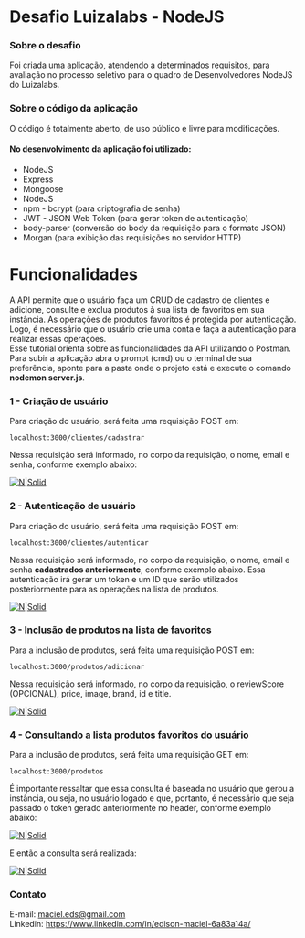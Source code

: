 <h1 class="code-line" data-line-start=0 data-line-end=1 ><a id="Desafio_Luizalabs__NodeJS_0"></a>Desafio Luizalabs - NodeJS</h1>
<h3 class="code-line" data-line-start=2 data-line-end=3 ><a id="Sobre_o_desafio_2"></a>Sobre o desafio</h3>
<p class="has-line-data" data-line-start="5" data-line-end="6">Foi criada uma aplicação, atendendo a determinados requisitos, para avaliação no processo seletivo para o quadro de Desenvolvedores NodeJS do Luizalabs.</p>
<h3 class="code-line" data-line-start=8 data-line-end=9 ><a id="Sobre_o_cdigo_da_aplicao_8"></a>Sobre o código da aplicação</h3>
<p class="has-line-data" data-line-start="10" data-line-end="11">O código é totalmente aberto, de uso público e livre para modificações.</p>
<h4 class="code-line" data-line-start=12 data-line-end=13 ><a id="No_desenvolvimento_da_aplicao_foi_utilizado_12"></a>No desenvolvimento da aplicação foi utilizado:</h4>
<ul>
<li class="has-line-data" data-line-start="14" data-line-end="15">NodeJS</li>
<li class="has-line-data" data-line-start="15" data-line-end="16">Express</li>
<li class="has-line-data" data-line-start="16" data-line-end="17">Mongoose</li>
<li class="has-line-data" data-line-start="17" data-line-end="18">NodeJS</li>
<li class="has-line-data" data-line-start="18" data-line-end="19">npm - bcrypt (para criptografia de senha)</li>
<li class="has-line-data" data-line-start="19" data-line-end="20">JWT - JSON Web Token (para gerar token de autenticação)</li>
<li class="has-line-data" data-line-start="20" data-line-end="21">body-parser (conversão do body da requisição para o formato JSON)</li>
<li class="has-line-data" data-line-start="21" data-line-end="23">Morgan (para exibição das requisições no servidor HTTP)</li>
</ul>
<h1 class="code-line" data-line-start=23 data-line-end=24 ><a id="Funcionalidades_23"></a>Funcionalidades</h1>
<p class="has-line-data" data-line-start="25" data-line-end="28">A API permite que o usuário faça um CRUD de cadastro de clientes e adicione, consulte e exclua produtos à sua lista de favoritos em sua instância. As operações de produtos favoritos é protegida por autenticação. Logo, é necessário que o usuário crie uma conta e faça a autenticação para realizar essas operações.<br>
Esse tutorial orienta sobre as funcionalidades da API utilizando o Postman.<br>
Para subir a aplicação abra o prompt (cmd) ou o terminal de sua preferência, aponte para a pasta onde o projeto está e execute o comando <strong>nodemon server.js</strong>.</p>
<h3 class="code-line" data-line-start=29 data-line-end=30 ><a id="1__Criao_de_usurio_29"></a>1 - Criação de usuário</h3>
<p class="has-line-data" data-line-start="31" data-line-end="32">Para criação do usuário, será feita uma requisição POST em:</p>
<pre><code class="has-line-data" data-line-start="33" data-line-end="35" class="language-sh">localhost:<span class="hljs-number">3000</span>/clientes/cadastrar 
</code></pre>
<p class="has-line-data" data-line-start="35" data-line-end="36">Nessa requisição será informado, no corpo da requisição, o nome, email e senha, conforme exemplo abaixo:</p>
<p class="has-line-data" data-line-start="37" data-line-end="38"><a href="https://nodesource.com/products/nsolid"><img src="https://i.ibb.co/crywdQs/req-Cadastro.jpg" alt="N|Solid"></a></p>
<h3 class="code-line" data-line-start=39 data-line-end=40 ><a id="2__Autenticao_de_usurio_39"></a>2 - Autenticação de usuário</h3>
<p class="has-line-data" data-line-start="41" data-line-end="42">Para criação do usuário, será feita uma requisição POST em:</p>
<pre><code class="has-line-data" data-line-start="43" data-line-end="45" class="language-sh">localhost:<span class="hljs-number">3000</span>/clientes/autenticar
</code></pre>
<p class="has-line-data" data-line-start="45" data-line-end="46">Nessa requisição será informado, no corpo da requisição, o nome, email e senha <strong>cadastrados anteriormente</strong>, conforme exemplo abaixo. Essa autenticação irá gerar um token e um ID que serão utilizados posteriormente para as operações na lista de produtos.</p>
<p class="has-line-data" data-line-start="47" data-line-end="48"><a href="https://nodesource.com/products/nsolid"><img src="https://i.ibb.co/fN3Y9G5/aut-Usuario.jpg" alt="N|Solid"></a></p>
<h3 class="code-line" data-line-start=49 data-line-end=50 ><a id="3__Incluso_de_produtos_na_lista_de_favoritos_49"></a>3 - Inclusão de produtos na lista de favoritos</h3>
<p class="has-line-data" data-line-start="51" data-line-end="52">Para a inclusão de produtos, será feita uma requisição POST em:</p>
<pre><code class="has-line-data" data-line-start="53" data-line-end="55" class="language-sh">localhost:<span class="hljs-number">3000</span>/produtos/adicionar
</code></pre>
<p class="has-line-data" data-line-start="55" data-line-end="56">Nessa requisição será informado, no corpo da requisição, o reviewScore (OPCIONAL), price, image, brand, id e title.</p>
<p class="has-line-data" data-line-start="57" data-line-end="58"><a href="https://nodesource.com/products/nsolid"><img src="https://i.ibb.co/5jfjT3k/cadprod.jpg" alt="N|Solid"></a></p>
<h3 class="code-line" data-line-start=59 data-line-end=60 ><a id="4__Consultando_a_lista_produtos_favoritos_do_usurio_59"></a>4 - Consultando a lista produtos favoritos do usuário</h3>
<p class="has-line-data" data-line-start="61" data-line-end="62">Para a inclusão de produtos, será feita uma requisição GET em:</p>
<pre><code class="has-line-data" data-line-start="63" data-line-end="65" class="language-sh">localhost:<span class="hljs-number">3000</span>/produtos
</code></pre>
<p class="has-line-data" data-line-start="65" data-line-end="66">É importante ressaltar que essa consulta é baseada no usuário que gerou a instância, ou seja, no usuário logado e que, portanto, é necessário que seja passado o token gerado anteriormente no header, conforme exemplo abaixo:</p>
<p class="has-line-data" data-line-start="67" data-line-end="68"><a href="https://nodesource.com/products/nsolid"><img src="https://i.ibb.co/hdt7XXR/req-Header.jpg" alt="N|Solid"></a></p>
<p class="has-line-data" data-line-start="69" data-line-end="70">E então a consulta será realizada:</p>
<p class="has-line-data" data-line-start="71" data-line-end="72"><a href="https://nodesource.com/products/nsolid"><img src="https://i.ibb.co/wgCCqNH/consulta-Lista.jpg" alt="N|Solid"></a></p>
<h3 class="code-line" data-line-start=76 data-line-end=77 ><a id="Contato_76"></a>Contato</h3>
<p class="has-line-data" data-line-start="78" data-line-end="80">E-mail: <a href="mailto:maciel.eds@gmail.com">maciel.eds@gmail.com</a><br>
Linkedin: <a href="https://www.linkedin.com/in/edison-maciel-6a83a14a/">https://www.linkedin.com/in/edison-maciel-6a83a14a/</a></p>
